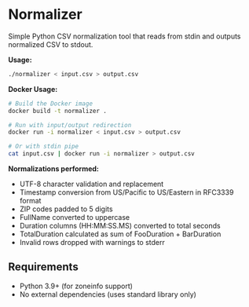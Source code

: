 # Normalizer

Simple Python CSV normalization tool that reads from stdin and outputs normalized CSV to stdout.

**Usage:**
```bash
./normalizer < input.csv > output.csv
```

**Docker Usage:**
```bash
# Build the Docker image
docker build -t normalizer .

# Run with input/output redirection
docker run -i normalizer < input.csv > output.csv

# Or with stdin pipe
cat input.csv | docker run -i normalizer > output.csv
```

**Normalizations performed:**
- UTF-8 character validation and replacement
- Timestamp conversion from US/Pacific to US/Eastern in RFC3339 format
- ZIP codes padded to 5 digits
- FullName converted to uppercase
- Duration columns (HH:MM:SS.MS) converted to total seconds
- TotalDuration calculated as sum of FooDuration + BarDuration
- Invalid rows dropped with warnings to stderr

## Requirements

- Python 3.9+ (for zoneinfo support)
- No external dependencies (uses standard library only)
